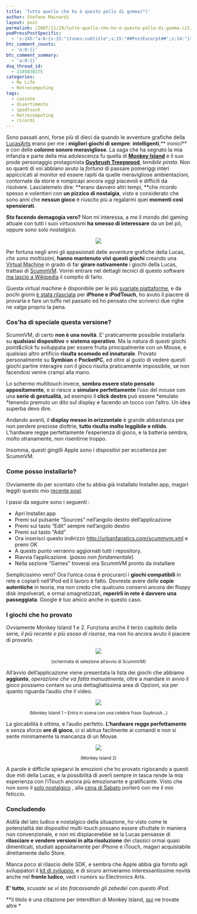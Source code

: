 ```yaml
---
title: 'Tutto quello che ho è questo pollo di gomma(*)'
author: Stefano Mainardi
layout: post
permalink: /2007/11/29/tutto-quello-che-ho-e-questo-pollo-di-gomma-cit/
podPressPostSpecific:
  - 's:245:"a:6:{s:15:"itunes:subtitle";s:15:"##PostExcerpt##";s:14:"itunes:summary";s:15:"##PostExcerpt##";s:15:"itunes:keywords";s:17:"##WordPressCats##";s:13:"itunes:author";s:10:"##Global##";s:15:"itunes:explicit";s:2:"No";s:12:"itunes:block";s:2:"No";}";'
btc_comment_counts:
  - 'a:0:{}'
btc_comment_summary:
  - 'a:0:{}'
dsq_thread_id:
  - 2185838375
categories:
  - My Life
  - Retrocomputing
tags:
  - cazzate
  - divertimento
  - ipodtouch
  - Retrocomputing
  - ricordi
---
```

Sono passati anni, forse più di dieci da quando le avventure grafiche della <a href="http://www.lucasarts.com/" target="_blank">LucasArts</a> erano per me i **migliori giochi di sempre**: **intelligenti**,** ironici** e con delle **colonne sonore meravigliose**. La saga che ha segnato la mia infanzia e parte della mia adolescenza fu quella di [**Monkey Island**][1] e il suo prode personaggio protagonista [**Guybrush Treepwood**][2], *temibile pirata*. Non so quanti di voi abbiano avuto la *fortuna* di passare pomeriggi interi appiccicati al monitor ed essere rapiti da quelle meravigliose ambientazioni, contornate da storie e rompicapi ancora oggi piacevoli e difficili da risolvere. Lasciatemelo dire: **erano davvero altri tempi, **che ricordo spesso e volentieri con **un pizzico di nostalgia**, visto e considerato che sono anni che **nessun gioco** è riuscito più a regalarmi quei **momenti così spensierati**.

**Sto facendo demagogia vero?** Non mi interessa, a me il mondo del gaming attuale con tutti i suoi virtuosismi **ha smesso di interessare** da un bel pò, oppure sono solo *nostalgico*.

<p style="text-align: center">
  <img src="http://www.stefanomainardi.com/wp-content/uploads/Varie/monkey.gif" />
</p>

Per fortuna negli anni gli appasionati delle avventure grafiche della Lucas, *che sono moltissimi*, **hanno mantenuto vivi questi giochi** creando una <acronym title="Macchina Virtuale - ScummVM">Virtual Machine</acronym> in grado di far **girare nativamente** i giochi della Lucas, trattasi di [ScummVM][3]. Vorrei entrare nel dettagli tecnici di questo software [ma lascio a Wikipedia][4] il compito di farlo.

Questa virtual machine è disponibile per le più [svariate piattaforme][5], e da pochi giorni [è stata rilasciata][6] per **iPhone e iPodTouch**, ho avuto il piacere di provarla e fare un tuffo nel passato ed ho pensato che scriverci due righe ne valga proprio la pena.

<!--more-->

### Cos&#8217;ha di speciale questa versione?

ScummVM, di certo **non è una novità**. E&#8217; praticamente possibile installarla su **qualsiasi dispositivo** e **sistema operativo**. Ma la natura di questi giochi *point&click* fu sviluppata per essere fruita principalmente con un Mouse, e qualsiasi altro artificio **risulta scomodo ed innaturale**. Provato personalmente su **Symbian** e **PocketPC**, ed oltre al gusto di vedere questi giochi partire interagire con il gioco risulta praticamente impossibile, se non facendosi venire crampi alla mano.

Lo schermo multitouch invece, **sembra essere stato pensato appositamente**, e si riesce a **simulare perfettamente** l&#8217;uso del mouse con una **serie di gestualità**, ad esempio il **click destro** può essere *emulato *tenendo premuto un dito sul display e facendo un tocco con l&#8217;altro. Un idea superba devo dire.

Andando avanti, il **display messo in orizzontale** è grande abbastanza per non perdere preziose diottrie, **tutto risulta molto leggibile e nitido**. L&#8217;hardware regge perfettamente l&#8217;esperienza di gioco, e la batteria sembra, molto stranamente, non risentirne troppo.

Insomma, questi gingilli Apple sono i dispositivi per eccellenza per ScummVM.

### Come posso installarlo?

Ovviamente do per scontato che tu abbia già installato Installer.app, magari leggiti questo mio [recente post][7].

I passi da seguire sono i seguenti :

*   Apri Installer.app
*   Premi sul pulsante &#8220;Sources&#8221; nell&#8217;angolo destro dell&#8217;applicazione
*   Premi sul tasto &#8220;Edit&#8221; sempre nell&#8217;angolo destro
*   Premi sul tasto &#8220;Add&#8221;
*   Ora inserisci questo indirizzo <a href="http://urbanfanatics.com/scummvm.xml" class="external free" title="http://urbanfanatics.com/scummvm.xml" rel="nofollow">http://urbanfanatics.com/scummvm.xml</a> e premi OK
*   A questo punto verranno aggiornati tutti i repository.
*   Riavvia l&#8217;applicazione. (*passo non fondamentale*)
*   Nella sezione &#8220;Games&#8221; troverai ora ScummVM pronto da installare

Semplicissimo vero? Ora l&#8217;unica cosa è procurarci i **giochi compatibili** in rete e copiarli nell&#8217;iPod ed il lavoro è fatto. Dovreste avere delle **copie autentiche** in teoria, ma non credo che qualcuno conservi ancora dei floppy disk impolverati, e ormai smagnetizzati, **reperirli in rete è davvero una passeggiata**. Google è tuo amico anche in questo caso.

### I giochi che ho provato

Ovviamente Monkey Island 1 e 2. Funziona anche il terzo capitolo della serie, *il più recente e più esoso di risorse*, ma non ho ancora avuto il piacere di provarlo.

<p style="text-align: center">
  <img src="http://www.stefanomainardi.com/wp-content/uploads/Varie/scumm_selezione.gif" />
</p>

<p align="center">
  <small>(schermata di selezione all&#8217;avvio di ScummVM)</small>
</p>

All&#8217;avvio dell&#8217;applicazione viene presentata la lista dei giochi che abbiamo **aggiunto**, *operazione che va fatta manualmente*, oltre a mandare in avvio il gioco possiamo contare su una dettagliatissima area di Opzioni, sia per quanto riguarda l&#8217;audio che il video.

<p style="text-align: center">
  <img src="http://www.stefanomainardi.com/wp-content/uploads/Varie/monkey1.gif" />
</p>

<p align="center">
  <small>(Monkey Island 1 &#8211; Entra in scena con una celebre frase Guybrush&#8230;)</small>
</p>

La giocabilità è ottima, e l&#8217;audio perfetto. **L&#8217;hardware regge perfettamente** e senza sforzo **ore di gioco**, ci si abitua facilmente ai comandi e non si sente minimamente la mancanza di un Mouse.

<p style="text-align: center">
  <img src="http://www.stefanomainardi.com/wp-content/uploads/Varie/monkey2.gif" />
</p>

<p align="center">
  <small>(Monkey Island 2)</small>
</p>

A parole è difficile spiegarvi le emozioni che ho provato rigiocando a questi due miti della Lucas, e la possibilità di averli sempre in tasca rende la mia esperienza con l&#8217;iTouch ancora più emozionante e gratificante. Visto che non sono il [solo nostalgico][8] , alla [cena di Sabato][9] porterò con me il mio feticcio.

### Concludendo

Aldilà del lato ludico e nostalgico della situazione, ho visto come le potenzialità dei dispositivi multi-touch possano essere sfruttate in maniera non convenzionale, e non mi dispiacerebbe se la Lucas pensasse di **rilasciare e vendere versioni in alta risoluzione** dei classici ormai quasi dimenticati, studiati appositamente per iPhone e iTouch, magari acquistabile direttamente dallo Store.

Manca poco al rilascio delle SDK, e sembra che Apple abbia gia fornito agli sviluppatori il [kit di sviluppo][10], e di sicuro arriveranno interessantissime novità anche nel **fronte ludico**, vedi i rumors su Electronics Arts.

**E&#8217; tutto**, *scusate se vi sto fracassando gli zebedei con questo iPod*.

**il titolo è una citazione per intenditori di Monkey Island, [qui][11] ne trovate altre *

 [1]: http://it.wikipedia.org/wiki/Monkey_Island
 [2]: http://it.wikipedia.org/wiki/Guybrush_Threepwood
 [3]: http://www.scummvm.org/
 [4]: http://it.wikipedia.org/wiki/ScummVM
 [5]: http://www.scummvm.org/downloads.php
 [6]: http://wiki.scummvm.org/index.php/IPhone
 [7]: http://www.stefanomainardi.com/2007/11/15/le-migliori-applicazioni-per-il-touch/
 [8]: http://stefanomainardi.jaiku.com/presence/19097465
 [9]: http://mainardibrosdinner.pbwiki.com
 [10]: http://www.melamorsicata.it/mela/2007/11/27/alcune-novita-sull-sdk-dell-iphone-e-itouch-di-apple/
 [11]: http://it.wikiquote.org/wiki/Monkey_Island